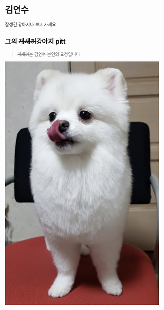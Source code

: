 # 김연수

잘생긴 강아지나 보고 가세요 <p>

## 그의 ~~개새끼~~강아지 pitt
> ~~개새끼~~는 김연수 본인의 요청입니다

![pitt the puppy](Images/PITT_YSK.png)
